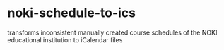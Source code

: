 # noki-schedule-to-ics
transforms inconsistent manually created course schedules of the NOKI educational institution to iCalendar files
